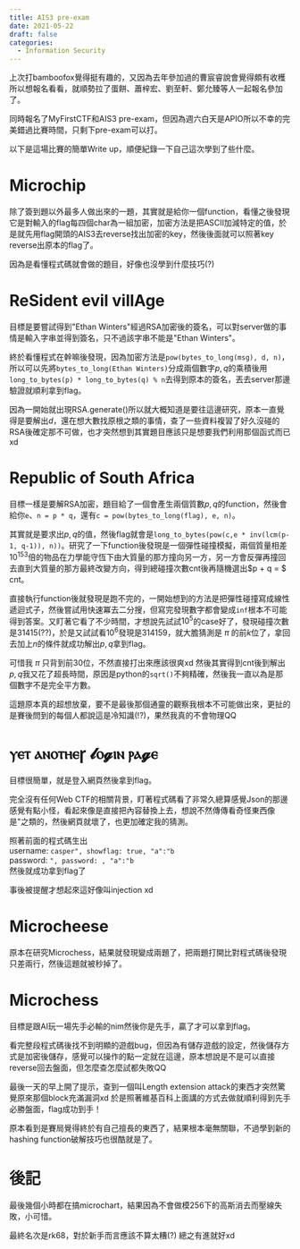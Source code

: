 ```yaml
---
title: AIS3 pre-exam
date: 2021-05-22
draft: false
categories:
  - Information Security
---
```


上次打bamboofox覺得挺有趣的，又因為去年參加過的曹宸睿說會覺得頗有收穫所以想報名看看，就順勢拉了蛋餅、蕭梓宏、劉至軒、鄭允臻等人一起報名參加了。

同時報名了MyFirstCTF和AIS3 pre-exam，但因為週六白天是APIO所以不幸的完美錯過比賽時間，只剩下pre-exam可以打。

以下是這場比賽的簡單Write up，順便紀錄一下自己這次學到了些什麼。

# Microchip

除了簽到題以外最多人做出來的一題，其實就是給你一個function，看懂之後發現它是對輸入的flag每四個char為一組加密，加密方法是把ASCII加減特定的值，於是就先用flag開頭的AIS3去reverse找出加密的key，然後後面就可以照著key reverse出原本的flag了。

因為是看懂程式碼就會做的題目，好像也沒學到什麼技巧(?)

# ReSident evil villAge

目標是要嘗試得到"Ethan Winters"經過RSA加密後的簽名，可以對server做的事情是輸入字串並得到簽名，只不過該字串不能是"Ethan Winters"。

終於看懂程式在幹嘛後發現，因為加密方法是```pow(bytes_to_long(msg), d, n)```，所以可以先將```bytes_to_long(Ethan Winters)```分成兩個數字$p, q$的乘積後用```long_to_bytes(p) * long_to_bytes(q) % n```去得到原本的簽名，丟去server那邊驗證就順利拿到flag。

因為一開始就出現RSA.generate()所以就大概知道是要往這邊研究，原本一直覺得是要解出$d$，還在想大數找原根之類的事情，查了一些資料複習了好久沒碰的RSA後確定那不可做，也才突然想到其實題目應該只是想要我們利用那個函式而已xd

# Republic of South Africa

目標一樣是要解RSA加密，題目給了一個會產生兩個質數$p, q$的function，然後會給你```e```、```n = p * q```，還有```c = pow(bytes_to_long(flag), e, n)```。

其實就是要求出$p, q$的值，然後flag就會是```long_to_bytes(pow(c,e * inv(lcm(p-1, q-1)), n))```。研究了一下function後發現是一個彈性碰撞模擬，兩個質量相差$10^{153}$倍的物品在力學能守恆下由大質量的那方撞向另一方，另一方會反彈再撞回去直到大質量的那方最終改變方向，得到總碰撞次數cnt後再隨機選出$p + q = $ cnt。

直接執行function後就發現是跑不完的，一開始想到的方法是把彈性碰撞寫成線性遞迴式子，然後嘗試用快速冪去二分搜，但寫完發現數字都會變成```inf```根本不可能得到答案。又盯著它看了不少時間，才想說先試試$10^{5}$的case好了，發現碰撞次數是$31415$(??)，於是又試試看$10^{6}$發現是$314159$，就大膽猜測是 $\pi$ 的前$k$位了，拿回去加上$n$的條件就成功解出$p, q$拿到flag。

可惜我 $\pi$ 只背到前$30$位，不然直接打出來應該很爽xd 然後其實得到cnt後到解出$p, q$我又花了超長時間，原因是python的```sqrt()```不夠精確，然後我一直以為是那個數字不是完全平方數。

這題原本真的超想放棄，要不是最後那個通靈的觀察我根本不可能做出來，更扯的是賽後問到的每個人都說這是冷知識(!?)，果然我真的不會物理QQ

# ⲩⲉⲧ ⲁⲛⲟⲧⲏⲉꞅ 𝓵ⲟ𝓰ⲓⲛ ⲣⲁ𝓰ⲉ

目標很簡單，就是登入網頁然後拿到flag。

完全沒有任何Web CTF的相關背景，盯著程式碼看了非常久總算感覺Json的那邊感覺有點小怪，看起來像是直接把內容替換上去，想說不然傳傳看奇怪東西像是"之類的，然後網頁就壞了，也更加確定我的猜測。

照著前面的程式碼生出\
username: ```casper", showflag: true, "a":"b```\
password: ```", password: , "a":"b```\
然後就成功拿到flag了

事後被提醒才想起來這好像叫injection xd

# Microcheese

原本在研究Microchess，結果就發現變成兩題了，把兩題打開比對程式碼後發現只差兩行，然後這題就被秒掉了。

# Microchess

目標是跟AI玩一場先手必輸的nim然後你是先手，贏了才可以拿到flag。

看完整段程式碼後找不到明顯的遊戲bug，但因為有儲存遊戲的設定，然後儲存方式是加密後儲存，感覺可以操作的點一定就在這邊，原本想說是不是可以直接reverse回去盤面，但怎麼查怎麼試都失敗QQ

最後一天的早上開了提示，查到一個叫Length extension attack的東西才突然驚覺原來那個block充滿漏洞xd 於是照著維基百科上面講的方式去做就順利得到先手必勝盤面，flag成功到手！

原本看到是賽局覺得終於有自己擅長的東西了，結果根本毫無關聯，不過學到新的hashing function破解技巧也很酷就是了。

# 後記

最後幾個小時都在搞microchart，結果因為不會做模256下的高斯消去而壓線失敗，小可惜。

最終名次是rk68，對於新手而言應該不算太糟(?) 總之有進就好xd
